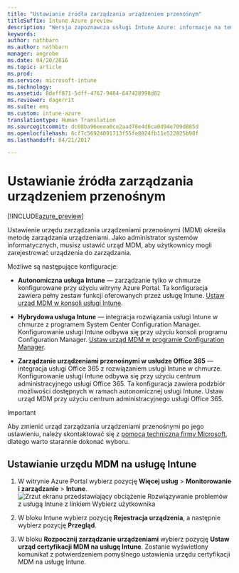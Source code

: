 ```yaml
---
title: "Ustawianie źródła zarządzania urządzeniem przenośnym"
titleSuffix: Intune Azure preview
description: "Wersja zapoznawcza usługi Intune Azure: informacje na temat ustawiania urzędu zarządzania urządzeniami przenośnymi w usłudze Intune. "
keywords: 
author: nathbarn
ms.author: nathbarn
manager: angrobe
ms.date: 04/20/2016
ms.topic: article
ms.prod: 
ms.service: microsoft-intune
ms.technology: 
ms.assetid: 8deff871-5dff-4767-9484-647428998d82
ms.reviewer: dagerrit
ms.suite: ems
ms.custom: intune-azure
translationtype: Human Translation
ms.sourcegitcommit: dc08ba96eeea0ce2aad78e4d6ca0d94e709d885d
ms.openlocfilehash: 6cf7c56924091713f55fe8824fb11e522825b98f
ms.lasthandoff: 04/21/2017

---
```


# <a name="set-the-mobile-device-management-authority"></a>Ustawianie źródła zarządzania urządzeniem przenośnym

[!INCLUDE[azure_preview](../includes/azure_preview.md)]

Ustawienie urzędu zarządzania urządzeniami przenośnymi (MDM) określa metodę zarządzania urządzeniami. Jako administrator systemów informatycznych, musisz ustawić urząd MDM, aby użytkownicy mogli zarejestrować urządzenia do zarządzania.

Możliwe są następujące konfiguracje:

- **Autonomiczna usługa Intune** — zarządzanie tylko w chmurze konfigurowane przy użyciu witryny Azure Portal. Ta konfiguracja zawiera pełny zestaw funkcji oferowanych przez usługę Intune. [Ustaw urząd MDM w konsoli usługi Intune](#set-mdm-authority-to-Intune).

- **Hybrydowa usługa Intune** — integracja rozwiązania usługi Intune w chmurze z programem System Center Configuration Manager. Konfigurowanie usługi Intune odbywa się przy użyciu konsoli programu Configuration Manager. [Ustaw urząd MDM w programie Configuration Manager](https://docs.microsoft.com/sccm/mdm/deploy-use/configure-intune-subscription).

- **Zarządzanie urządzeniami przenośnymi w usłudze Office 365** — integracja usługi Office 365 z rozwiązaniem usługi Intune w chmurze. Konfigurowanie usługi Intune odbywa się przy użyciu centrum administracyjnego usługi Office 365. Ta konfiguracja zawiera podzbiór możliwości dostępnych w ramach autonomicznej usługi Intune. Ustaw urząd MDM przy użyciu centrum administracyjnego usługi Office 365.

>[!IMPORTANT]
>Aby zmienić urząd zarządzania urządzeniami przenośnymi po jego ustawieniu, należy skontaktować się z [pomocą techniczną firmy Microsoft](https://docs.microsoft.com/intune/troubleshoot/how-to-get-support-for-microsoft-intune), dlatego warto starannie dokonać wyboru.

## <a name="set-mdm-authority-to-intune"></a>Ustawianie urzędu MDM na usługę Intune

1. W witrynie Azure Portal wybierz pozycję **Więcej usług** > **Monitorowanie i zarządzanie** > **Intune**.
  ![Zrzut ekranu przedstawiający obciążenie Rozwiązywanie problemów z usługą Intune z linkiem Wybierz użytkownika](media/set-mdm-auth.png)
2. W bloku Intune wybierz pozycję **Rejestracja urządzenia**, a następnie wybierz pozycję **Przegląd**.

3. W bloku **Rozpocznij zarządzanie urządzeniami** wybierz pozycję **Ustaw urząd certyfikacji MDM na usługę Intune**. Zostanie wyświetlony komunikat z potwierdzeniem pomyślnego ustawienia urzędu certyfikacji MDM na usługę Intune.

